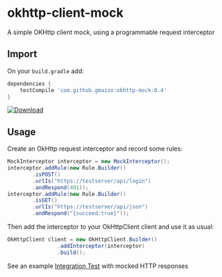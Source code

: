 # okhttp-client-mock
A simple OKHttp client mock, using a programmable request interceptor

## Import
On your `build.gradle` add:
```groovy
dependencies {
    testCompile 'com.github.gmazzo:okhttp-mock:0.4'
}
```
[![Download](https://api.bintray.com/packages/gmazzo/maven/okhttp-client-mock/images/download.svg) ](https://bintray.com/gmazzo/maven/okhttp-client-mock/_latestVersion)
## Usage
Create an OkHttp request interceptor and record some rules:
```java
MockInterceptor interceptor = new MockInterceptor();
interceptor.addRule(new Rule.Builder()
        .isPOST()
        .urlIs("https://testserver/api/login")
        .andRespond(401));
interceptor.addRule(new Rule.Builder()
        .isGET()
        .urlIs("https://testserver/api/json")
        .andRespond("{succeed:true}"));
```

Then add the interceptor to your OkHttpClient client and use it as usual:
```java
OkHttpClient client = new OkHttpClient.Builder()
                .addInterceptor(interceptor)
                .build();
```

See an example [Integration Test](src/test/java/okhttp3/mock/MockInterceptorITTest.java) with mocked HTTP responses
